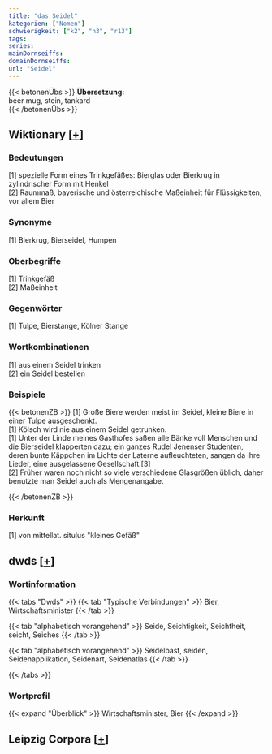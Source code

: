 ```yaml
---
title: "das Seidel"
kategorien: ["Nomen"]
schwierigkeit: ["k2", "h3", "r13"]
tags:
series:
mainDornseiffs:
domainDornseiffs:
url: "Seidel"
---
```


{{< betonenÜbs >}}
**Übersetzung:**  
beer mug, stein, tankard  
{{< /betonenÜbs >}}

## Wiktionary [[+](https://de.wiktionary.org/wiki/Seidel)]

### Bedeutungen
[1] spezielle Form eines Trinkgefäßes: Bierglas oder Bierkrug in zylindrischer Form mit Henkel  
[2] Raummaß, bayerische und österreichische Maßeinheit für Flüssigkeiten, vor allem Bier  

### Synonyme
[1] Bierkrug, Bierseidel, Humpen  

### Oberbegriffe
[1] Trinkgefäß  
[2] Maßeinheit  

### Gegenwörter
[1] Tulpe, Bierstange, Kölner Stange  

### Wortkombinationen
[1] aus einem Seidel trinken  
[2] ein Seidel bestellen  

### Beispiele
{{< betonenZB >}}
[1] Große Biere werden meist im Seidel, kleine Biere in einer Tulpe ausgeschenkt.  
[1] Kölsch wird nie aus einem Seidel getrunken.  
[1] Unter der Linde meines Gasthofes saßen alle Bänke voll Menschen und die Bierseidel klapperten dazu; ein ganzes Rudel Jenenser Studenten, deren bunte Käppchen im Lichte der Laterne aufleuchteten, sangen da ihre Lieder, eine ausgelassene Gesellschaft.[3]  
[2] Früher waren noch nicht so viele verschiedene Glasgrößen üblich, daher benutzte man Seidel auch als Mengenangabe.  

{{< /betonenZB >}}
### Herkunft
[1] von mittellat. situlus "kleines Gefäß"  



## dwds [[+](https://www.dwds.de/wb/Seidel)]

### Wortinformation
{{< tabs "Dwds" >}}
{{< tab "Typische Verbindungen" >}}
Bier, Wirtschaftsminister
{{< /tab >}}

{{< tab "alphabetisch vorangehend" >}}
Seide, Seichtigkeit, Seichtheit, seicht, Seiches
{{< /tab >}}

{{< tab "alphabetisch vorangehend" >}}
Seidelbast, seiden, Seidenapplikation, Seidenart, Seidenatlas
{{< /tab >}}

{{< /tabs >}}

### Wortprofil
{{< expand "Überblick" >}} Wirtschaftsminister, Bier {{< /expand >}}

## Leipzig Corpora [[+](https://corpora.uni-leipzig.de/en/res?word=Seidel&corpusId=deu_newscrawl-public_2018)]

